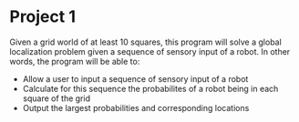 Project 1
==============

Given a grid world of at least 10 squares, this program will solve a global localization problem given a sequence of sensory input of a robot. In other words, the program will be able to:

* Allow a user to input a sequence of sensory input of a robot
* Calculate for this sequence the probabilites of a robot being in each square of the grid
* Output the largest probabilities and corresponding locations